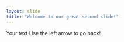 ```yaml
---
layout: slide
title: "Welcome to our great second slide!"
---
```

Your text
Use the left arrow to go back!
